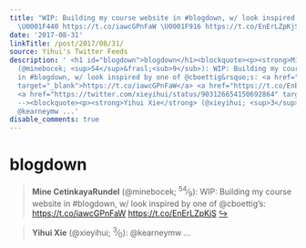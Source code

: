 ```yaml
---
title: "WIP: Building my course website in #blogdown, w/ look inspired by one of @cboettig's:
  \U0001F440 https://t.co/iawcGPnFaW \U0001F916 https://t.co/EnErLZpKjS"
date: '2017-08-31'
linkTitle: /post/2017/08/31/
source: Yihui's Twitter Feeds
description: ' <h1 id="blogdown">blogdown</h1><blockquote><p><strong>Mine CetinkayaRundel</strong>
  (@minebocek; <sup>54</sup>&frasl;<sub>9</sub>): WIP: Building my course website
  in #blogdown, w/ look inspired by one of @cboettig&rsquo;s: <a href="https://t.co/iawcGPnFaW"
  target="_blank">https://t.co/iawcGPnFaW</a> <a href="https://t.co/EnErLZpKjS" target="_blank">https://t.co/EnErLZpKjS</a>
  <a href="https://twitter.com/xieyihui/status/903126654150692864" target="_blank">&#8618;</a></p></blockquote><!--
  --><blockquote><p><strong>Yihui Xie</strong> (@xieyihui; <sup>3</sup>&frasl;<sub>0</sub>):
  @kearneymw ...'
disable_comments: true
---
```

 <h1 id="blogdown">blogdown</h1><blockquote><p><strong>Mine CetinkayaRundel</strong> (@minebocek; <sup>54</sup>&frasl;<sub>9</sub>): WIP: Building my course website in #blogdown, w/ look inspired by one of @cboettig&rsquo;s: <a href="https://t.co/iawcGPnFaW" target="_blank">https://t.co/iawcGPnFaW</a> <a href="https://t.co/EnErLZpKjS" target="_blank">https://t.co/EnErLZpKjS</a> <a href="https://twitter.com/xieyihui/status/903126654150692864" target="_blank">&#8618;</a></p></blockquote><!-- --><blockquote><p><strong>Yihui Xie</strong> (@xieyihui; <sup>3</sup>&frasl;<sub>0</sub>): @kearneymw ...